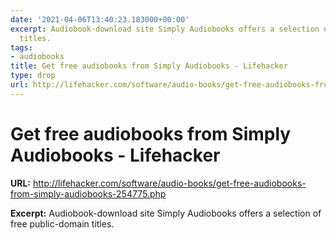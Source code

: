 ```yaml
---
date: '2021-04-06T13:40:23.183000+00:00'
excerpt: Audiobook-download site Simply Audiobooks offers a selection of free public-domain
  titles.
tags:
- audiobooks
title: Get free audiobooks from Simply Audiobooks - Lifehacker
type: drop
url: http://lifehacker.com/software/audio-books/get-free-audiobooks-from-simply-audiobooks-254775.php
---
```


# Get free audiobooks from Simply Audiobooks - Lifehacker

**URL:** http://lifehacker.com/software/audio-books/get-free-audiobooks-from-simply-audiobooks-254775.php

**Excerpt:** Audiobook-download site Simply Audiobooks offers a selection of free public-domain titles.
